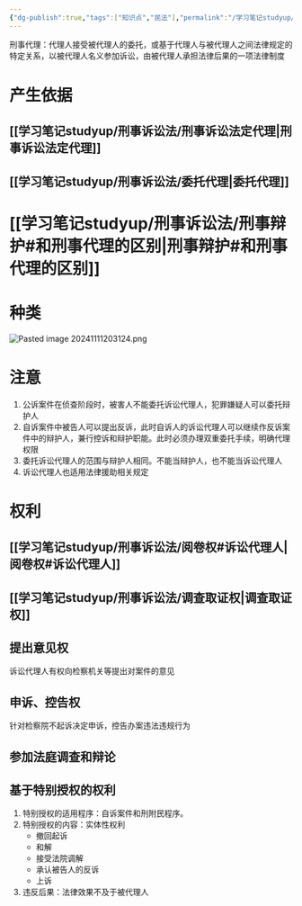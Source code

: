 ```yaml
---
{"dg-publish":true,"tags":["知识点","民法"],"permalink":"/学习笔记studyup/刑事诉讼法/刑事诉讼代理/","dgPassFrontmatter":true,"created":"2024-11-11T20:09:29.809+08:00","updated":"2024-11-18T18:57:19.192+08:00"}
---
```


刑事代理：代理人接受被代理人的委托，或基于代理人与被代理人之间法律规定的特定关系，以被代理人名义参加诉讼，由被代理人承担法律后果的一项法律制度
# 产生依据
## [[学习笔记studyup/刑事诉讼法/刑事诉讼法定代理\|刑事诉讼法定代理]]
## [[学习笔记studyup/刑事诉讼法/委托代理\|委托代理]]
# [[学习笔记studyup/刑事诉讼法/刑事辩护#和刑事代理的区别\|刑事辩护#和刑事代理的区别]]
# 种类
![Pasted image 20241111203124.png](/img/user/%E8%BF%90%E8%A1%8C%E6%9D%82/%E9%99%84%E4%BB%B6/Pasted%20image%2020241111203124.png)
# 注意
1. 公诉案件在侦查阶段时，被害人不能委托诉讼代理人，犯罪嫌疑人可以委托辩护人
2. 自诉案件中被告人可以提出反诉，此时自诉人的诉讼代理人可以继续作反诉案件中的辩护人，兼行控诉和辩护职能。此时必须办理双重委托手续，明确代理权限
3. 委托诉讼代理人的范围与辩护人相同。不能当辩护人，也不能当诉讼代理人
4. 诉讼代理人也适用法律援助相关规定
# 权利
## [[学习笔记studyup/刑事诉讼法/阅卷权#诉讼代理人\|阅卷权#诉讼代理人]]
## [[学习笔记studyup/刑事诉讼法/调查取证权\|调查取证权]]
## 提出意见权
诉讼代理人有权向检察机关等提出对案件的意见
## 申诉、控告权
针对检察院不起诉决定申诉，控告办案违法违规行为
## 参加法庭调查和辩论
## 基于特别授权的权利
1. 特别授权的适用程序：自诉案件和刑附民程序。
2. 特别授权的内容：实体性权利
	- 撤回起诉
	- 和解
	- 接受法院调解
	- 承认被告人的反诉
	- 上诉
3. 违反后果：法律效果不及于被代理人